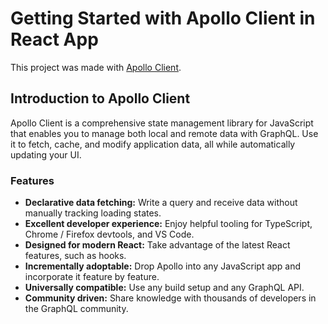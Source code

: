 # Getting Started with Apollo Client in React App

This project was made with [Apollo Client](https://www.apollographql.com/docs/react/).

## Introduction to Apollo Client

Apollo Client is a comprehensive state management library for JavaScript that enables you to manage both local and remote data with GraphQL. Use it to fetch, cache, and modify application data, all while automatically updating your UI.

### Features

* **Declarative data fetching:** Write a query and receive data without manually tracking loading states.
* **Excellent developer experience:** Enjoy helpful tooling for TypeScript, Chrome / Firefox devtools, and VS Code.
* **Designed for modern React:** Take advantage of the latest React features, such as hooks.
* **Incrementally adoptable:** Drop Apollo into any JavaScript app and incorporate it feature by feature.
* **Universally compatible:** Use any build setup and any GraphQL API.
* **Community driven:** Share knowledge with thousands of developers in the GraphQL community.
